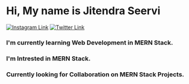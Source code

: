 # Hi, My name is Jitendra Seervi

[![Instagram Link](https://img.shields.io/badge/Instagram-E4405F?style=for-the-badge&logo=instagram&logoColor=white)](https://www.instagram.com/ji.devv1571/)
[![Twitter Link](https://img.shields.io/badge/Twitter-1DA1F2?style=for-the-badge&logo=twitter&logoColor=white)](https://twitter.com/JiDew1571)


### I'm currently learning Web Development in MERN Stack.
### I'm Intrested in MERN Stack.
### Currently looking for Collaboration on MERN Stack Projects.
